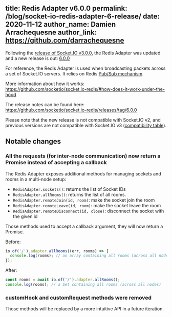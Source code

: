 title: Redis Adapter v6.0.0
permalink: /blog/socket-io-redis-adapter-6-release/
date: 2020-11-12
author_name: Damien Arrachequesne
author_link: https://github.com/darrachequesne
---

Following the [release of Socket.IO v3.0.0](/blog/socket-io-3-release/), the Redis Adapter was updated and a new release is out: [6.0.0](https://github.com/socketio/socket.io-redis/releases/tag/6.0.0)

For reference, the Redis Adapter is used when broadcasting packets across a set of Socket.IO servers. It relies on Redis [Pub/Sub mechanism](https://redis.io/topics/pubsub).

More information about how it works: https://github.com/socketio/socket.io-redis/#how-does-it-work-under-the-hood

The release notes can be found here: https://github.com/socketio/socket.io-redis/releases/tag/6.0.0

Please note that the new release is not compatible with Socket.IO v2, and previous versions are not compatible with Socket.IO v3 ([compatibility table](https://github.com/socketio/socket.io-redis/#compatibility-table)).

## Notable changes

### All the requests (for inter-node communication) now return a Promise instead of accepting a callback

The Redis Adapter exposes additional methods for managing sockets and rooms in a multi-node setup:

- `RedisAdapter.sockets()`: returns the list of Socket IDs
- `RedisAdapter.allRooms()`: returns the list of all rooms.
- `RedisAdapter.remoteJoin(id, room)`: make the socket join the room
- `RedisAdapter.remoteLeave(id, room)`: make the socket leave the room
- `RedisAdapter.remoteDisconnect(id, close)`: disconnect the socket with the given id

Those methods used to accept a callback argument, they will now return a Promise.

Before:

```js
io.of('/').adapter.allRooms((err, rooms) => {
  console.log(rooms); // an array containing all rooms (across all nodes)
});
```

After:

```js
const rooms = await io.of('/').adapter.allRooms();
console.log(rooms); // a Set containing all rooms (across all nodes)
```

### customHook and customRequest methods were removed

Those methods will be replaced by a more intuitive API in a future iteration.

